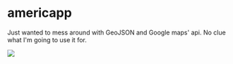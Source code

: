 # americapp
Just wanted to mess around with GeoJSON and Google maps' api. No clue what I'm going to use it for. 

![](gfycat.com/familiarmadeupfoal.gif)
